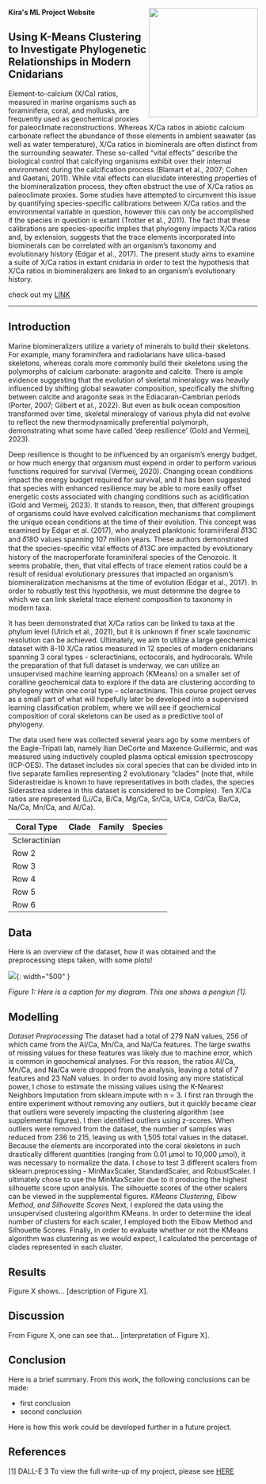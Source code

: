 **Kira's ML Project Website** <img align="right" width="220" height="220" src="/assets/IMG/template_logo.png">

## Using K-Means Clustering to Investigate Phylogenetic Relationships in Modern Cnidarians 

  Element-to-calcium (X/Ca) ratios, measured in marine organisms such as foraminifera, coral, and mollusks, are frequently used as geochemical proxies for paleoclimate reconstructions. Whereas X/Ca ratios in abiotic calcium carbonate reflect the abundance of those elements in ambient seawater (as well as water temperature), X/Ca ratios in biominerals are often distinct from the surrounding seawater. These so-called “vital effects” describe the biological control that calcifying organisms exhibit over their internal environment during the calcification process (Blamart et al., 2007; Cohen and Gaetani, 2011). While vital effects can elucidate interesting properties of the biomineralization process, they often obstruct the use of X/Ca ratios as paleoclimate proxies. Some studies have attempted to circumvent this issue by quantifying species-specific calibrations between X/Ca ratios and the environmental variable in question, however this can only be accomplished if the species in question is extant  (Trotter et al., 2011). The fact that these calibrations are species-specific implies that phylogeny impacts X/Ca ratios and, by extension, suggests that the trace elements incorporated into biominerals can be correlated with an organism’s taxonomy and evolutionary history (Edgar et al., 2017). The present study aims to examine a suite of X/Ca ratios in extant cnidaria in order to test the hypothesis that X/Ca ratios in biomineralizers are linked to an organism’s evolutionary history.

  check out my [LINK](/assets/ML_final_project.pdf)

***
## Introduction 

Marine biomineralizers utilize a variety of minerals to build their skeletons. For example, many foraminifera and radiolarians have silica-based skeletons, whereas corals more commonly build their skeletons using the polymorphs of calcium carbonate: aragonite and calcite. There is ample evidence suggesting that the evolution of skeletal mineralogy was heavily influenced by shifting global seawater composition, specifically the shifting between calcite and aragonite seas in the Ediacaran-Cambrian periods (Porter, 2007; Gilbert et al., 2022). But even as bulk ocean composition transformed over time, skeletal mineralogy of various phyla did not evolve to reflect the new thermodynamically preferential polymorph, demonstrating what some have called ‘deep resilience’ (Gold and Vermeij, 2023). 

Deep resilience is thought to be influenced by an organism’s energy budget, or how much energy that organism must expend in order to perform various functions required for survival (Vermeij, 2020). Changing ocean conditions impact the energy budget required for survival, and it has been suggested that species with enhanced resilience may be able to more easily offset energetic costs associated with changing conditions such as acidification (Gold and Vermeij, 2023). It stands to reason, then, that different groupings of organisms could have evolved calcification mechanisms that compliment the unique ocean conditions at the time of their evolution. This concept was examined by Edgar et al. (2017), who analyzed planktonic foraminiferal 𝛿13C and 𝛿18O values spanning 107 million years. These authors demonstrated that the species-specific vital effects of  𝛿13C are impacted by evolutionary history of the macroperforate foraminiferal species of the Cenozoic. It seems probable, then, that vital effects of trace element ratios could be a result of residual evolutionary pressures that impacted an organism’s biomineralization mechanisms at the time of evolution (Edgar et al., 2017). In order to robustly test this hypothesis, we must determine the degree to which we can link skeletal trace element composition to taxonomy in modern taxa.

It has been demonstrated that X/Ca ratios can be linked to taxa at the phylum level (Ulrich et al., 2021), but it is unknown if finer scale taxonomic resolution can be achieved. Ultimately, we aim to utilize a large geochemical dataset with 8-10 X/Ca ratios measured in 12 species of modern cnidarians spanning 3 coral types - scleractinians, octocorals, and hydrocorals. While the preparation of that full dataset is underway, we can utilize an unsupervised machine learning approach (KMeans) on a smaller set of coralline geochemical data to explore if the data are clustering according to phylogeny within one coral type – scleractinians. This course project serves as a small part of what will hopefully later be developed into a supervised learning classification problem, where we will see if geochemical composition of coral skeletons can be used as a predictive tool of phylogeny. 

The data used here was collected several years ago by some members of the Eagle-Tripati lab, namely Ilian DeCorte and Maxence Guillermic, and was measured using inductively coupled plasma optical emission spectroscopy (ICP-OES). The dataset includes six coral species that can be divided into in five separate families representing 2 evolutionary “clades” (note that, while Siderastreidae is known to have representatives in both clades, the species Siderastrea siderea in this dataset is considered to be Complex). Ten X/Ca ratios are represented (Li/Ca, B/Ca, Mg/Ca, Sr/Ca, U/Ca, Cd/Ca, Ba/Ca, Na/Ca, Mn/Ca, and Al/Ca). 

| Coral Type | Clade | Family | Species |
|----------|----------|----------|----------|
| Scleractinian     |          |          |          |
| Row 2    |          |          |          |
| Row 3    |          |          |          |
| Row 4    |          |          |          |
| Row 5    |          |          |          |
| Row 6    |          |          |          |


## Data

Here is an overview of the dataset, how it was obtained and the preprocessing steps taken, with some plots!

![](assets/IMG/datapenguin.png){: width="500" }

*Figure 1: Here is a caption for my diagram. This one shows a pengiun [1].*

## Modelling

*Dataset Preprocessing* 
	The dataset had a total of 279 NaN values, 256 of which came from the Al/Ca, Mn/Ca, and Na/Ca features. The large swaths of missing values for these features was likely due to machine error, which is common in geochemical analyses. For this reason, the ratios Al/Ca, Mn/Ca, and Na/Ca were dropped from the analysis, leaving a total of 7 features and 23 NaN values. In order to avoid losing any more statistical power, I chose to estimate the missing values using the K-Nearest Neighbors Imputation from sklearn.impute with n = 3. 
	I first ran through the entire experiment without removing any outliers, but it quickly became clear that outliers were severely impacting the clustering algorithm (see supplemental figures). I then identified outliers using z-scores. When outliers were removed from the dataset, the number of samples was reduced from 236 to 215, leaving us with 1,505 total values in the dataset. 
	Because the elements are incorporated into the coral skeletons in such drastically different quantities (ranging from 0.01 µmol to 10,000 µmol), it was necessary to normalize the data. I chose to test 3 different scalers from sklearn.preprocessing - MinMaxScaler, StandardScaler, and RobustScaler. I ultimately chose to use the MinMaxScaler due to it producing the highest silhouette score upon analysis. The silhouette scores of the other scalers can be viewed in the supplemental figures. 
*KMeans Clustering, Elbow Method, and Silhouette Scores* 
Next, I explored the data using the unsupervised clustering algorithm KMeans. In order to determine the ideal number of clusters for each scaler, I employed both the Elbow Method and Silhouette Scores. Finally, in order to evaluate whether or not the KMeans algorithm was clustering as we would expect, I calculated the percentage of clades represented in each cluster.  


## Results

Figure X shows... [description of Figure X].

## Discussion

From Figure X, one can see that... [interpretation of Figure X].

## Conclusion

Here is a brief summary. From this work, the following conclusions can be made:
* first conclusion
* second conclusion

Here is how this work could be developed further in a future project.

## References
[1] DALL-E 3
To view the full write-up of my project, please see [HERE](https://kirafish19.github.io/assets/ML_final_project.pdf)
